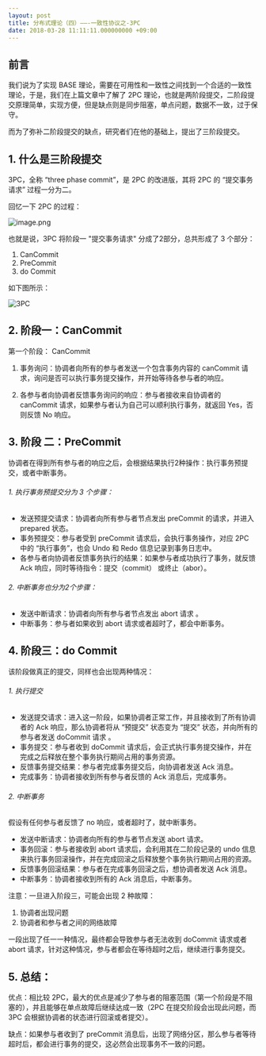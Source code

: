 ```yaml
---
layout: post
title: 分布式理论（四）——-一致性协议之-3PC
date: 2018-03-28 11:11:11.000000000 +09:00
---
```




## 前言

我们说为了实现 BASE 理论，需要在可用性和一致性之间找到一个合适的一致性理论，于是，我们在上篇文章中了解了 2PC 理论，也就是两阶段提交，二阶段提交原理简单，实现方便，但是缺点则是同步阻塞，单点问题，数据不一致，过于保守。

而为了弥补二阶段提交的缺点，研究者们在他的基础上，提出了三阶段提交。

## 1. 什么是三阶段提交

3PC，全称 “three phase commit”，是 2PC 的改进版，其将 2PC 的 “提交事务请求” 过程一分为二。

回忆一下 2PC 的过程：

![image.png](https://upload-images.jianshu.io/upload_images/4236553-9eade5b9337b3866.png?imageMogr2/auto-orient/strip%7CimageView2/2/w/1240)

也就是说，3PC 将阶段一 "提交事务请求" 分成了2部分，总共形成了 3 个部分：
1. CanCommit
2. PreCommit 
3. do Commit


如下图所示：

![3PC](https://upload-images.jianshu.io/upload_images/4236553-3dc30375a30462c0.png?imageMogr2/auto-orient/strip%7CimageView2/2/w/1240)




## 2. 阶段一：CanCommit

第一个阶段： CanCommit

1. 事务询问：协调者向所有的参与者发送一个包含事务内容的 canCommit 请求，询问是否可以执行事务提交操作，并开始等待各参与者的响应。

2. 各参与者向协调者反馈事务询问的响应：参与者接收来自协调者的 canCommit 请求，如果参与者认为自己可以顺利执行事务，就返回 Yes，否则反馈 No 响应。

## 3. 阶段 二：PreCommit 

协调者在得到所有参与者的响应之后，会根据结果执行2种操作：执行事务预提交，或者中断事务。

###### 1. 执行事务预提交分为 3 个步骤：
 * 发送预提交请求：协调者向所有参与者节点发出 preCommit 的请求，并进入 prepared 状态。
 * 事务预提交：参与者受到 preCommit 请求后，会执行事务操作，对应 2PC 中的 “执行事务”，也会 Undo 和 Redo 信息记录到事务日志中。 
 * 各参与者向协调者反馈事务执行的结果：如果参与者成功执行了事务，就反馈 Ack 响应，同时等待指令：提交（commit） 或终止（abor）。

###### 2. 中断事务也分为2个步骤：
  * 发送中断请求：协调者向所有参与者节点发出 abort 请求 。
  * 中断事务：参与者如果收到 abort 请求或者超时了，都会中断事务。


## 4. 阶段三：do Commit

该阶段做真正的提交，同样也会出现两种情况：

###### 1. 执行提交

  * 发送提交请求：进入这一阶段，如果协调者正常工作，并且接收到了所有协调者的 Ack 响应，那么协调者将从 “预提交” 状态变为 “提交” 状态，并向所有的参与者发送 doCommit 请求 。
  * 事务提交：参与者收到 doCommit 请求后，会正式执行事务提交操作，并在完成之后释放在整个事务执行期间占用的事务资源。
  * 反馈事务提交结果：参与者完成事务提交后，向协调者发送 Ack 消息。
  * 完成事务：协调者接收到所有参与者反馈的 Ack 消息后，完成事务。

###### 2. 中断事务
 
假设有任何参与者反馈了 no  响应，或者超时了，就中断事务。

* 发送中断请求：协调者向所有的参与者节点发送 abort 请求。
* 事务回滚：参与者接收到 abort 请求后，会利用其在二阶段记录的 undo 信息来执行事务回滚操作，并在完成回滚之后释放整个事务执行期间占用的资源。
* 反馈事务回滚结果：参与者在完成事务回滚之后，想协调者发送 Ack 消息。
* 中断事务：协调者接收到所有的 Ack 消息后，中断事务。



注意：一旦进入阶段三，可能会出现 2 种故障：
1. 协调者出现问题
2. 协调者和参与者之间的网络故障

一段出现了任一一种情况，最终都会导致参与者无法收到 doCommit 请求或者 abort 请求，针对这种情况，参与者都会在等待超时之后，继续进行事务提交。

## 5. 总结：

优点：相比较 2PC，最大的优点是减少了参与者的阻塞范围（第一个阶段是不阻塞的），并且能够在单点故障后继续达成一致（2PC 在提交阶段会出现此问题，而 3PC 会根据协调者的状态进行回滚或者提交）。

缺点：如果参与者收到了 preCommit 消息后，出现了网络分区，那么参与者等待超时后，都会进行事务的提交，这必然会出现事务不一致的问题。



















